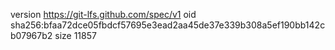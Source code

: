 version https://git-lfs.github.com/spec/v1
oid sha256:bfaa72dce05fbdcf57695e3ead2aa45de37e339b308a5ef190bb142cb07967b2
size 11857
